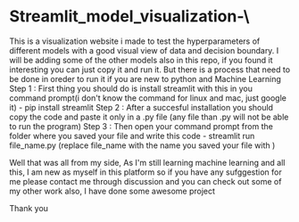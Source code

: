 # Streamlit_model_visualization-\

This is a visualization website i made to test the hyperparameters of different models with a good visual view of data and decision boundary.
I will be adding some of the other models also in this repo, if you found it interesting you can just copy it and run it. But there is a process that need to be done in oreder to run it if you are new to python and Machine Learning
Step 1 : First thing you should do is install streamlit with this in you command prompt(i don't know the command for linux and mac, just google it) - pip install streamlit
Step 2 : After a succesful installation you should copy the code and paste it only in a .py file (any file than .py will not be able to run the program)
Step 3 : Then open your command prompt from the folder where you saved your file and write this code - streamlit run file_name.py  (replace file_name with the name you saved your file with )

Well that was all from my side, As I'm still learning machine learning and all this, I am new as myself in this platform so if you have any sufggestion for me please contact me through discussion
and you can check out some of my other work also, I have done some awesome project 

Thank you 

